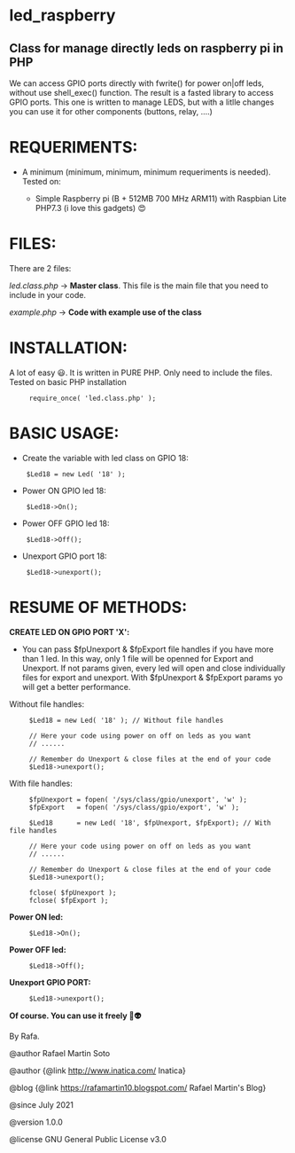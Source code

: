 # led_raspberry

## Class for manage directly leds on raspberry pi in PHP

We can access GPIO ports directly with fwrite() for power on|off leds, without use shell_exec() function. The result is a fasted library to access GPIO ports. This one is written to manage LEDS, but with a litlle changes you can use it for other components (buttons, relay, ....)
 
 # REQUERIMENTS:
 
 - A minimum (minimum, minimum, minimum requeriments is needed). Tested on:
 		
    - Simple Raspberry pi (B +	512MB	700 MHz ARM11) with Raspbian Lite PHP7.3 (i love this gadgets)  :heart_eyes:
 
 
  # FILES:
 There are 2 files:
 
 *led.class.php* -> **Master class**. This file is the main file that you need to include in your code.
 
 *example.php* -> **Code with example use of the class**
 
 
 # INSTALLATION:
 A lot of easy :smiley:. It is written in PURE PHP. Only need to include the files. Tested on basic PHP installation
 
         require_once( 'led.class.php' );
 
 # BASIC USAGE:
 
 - Create the variable with led class on GPIO 18:
 
        $Led18 = new Led( '18' );
 
 
 - Power ON GPIO led 18:

        $Led18->On();
        
 - Power OFF GPIO led 18:

        $Led18->Off();
 
 - Unexport GPIO port 18:

        $Led18->unexport();
 
# RESUME OF METHODS:


**CREATE LED ON GPIO PORT 'X':**

- You can pass $fpUnexport & $fpExport file handles if you have more than 1 led. In this way, only 1 file will be openned for Export and Unexport. If not params given, every led will open and close individually files for export and unexport. With $fpUnexport & $fpExport params yo will get a better performance.

Without file handles:

         $Led18 = new Led( '18' ); // Without file handles
         
         // Here your code using power on off on leds as you want
         // ......
         
         // Remember do Unexport & close files at the end of your code
         $Led18->unexport();

With file handles:

         $fpUnexport = fopen( '/sys/class/gpio/unexport', 'w' );
         $fpExport   = fopen( '/sys/class/gpio/export', 'w' );
         
         $Led18      = new Led( '18', $fpUnexport, $fpExport); // With file handles
         
         // Here your code using power on off on leds as you want
         // ......
         
         // Remember do Unexport & close files at the end of your code
         $Led18->unexport();
         
         fclose( $fpUnexport );
         fclose( $fpExport );

**Power ON led:**

         $Led18->On();
 
 
**Power OFF led:**

         $Led18->Off();
 
 
**Unexport GPIO PORT:**

         $Led18->unexport();

 
 **Of course. You can use it freely :vulcan_salute::alien:**
 
 By Rafa.
 
 
 @author Rafael Martin Soto
 
 @author {@link http://www.inatica.com/ Inatica}
 
 @blog {@link https://rafamartin10.blogspot.com/ Rafael Martin's Blog}
 
 @since July 2021
 
 @version 1.0.0
 
 @license GNU General Public License v3.0
